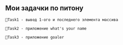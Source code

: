 ## Мои задачки по питону

```
📌Task1 - вывод 1-ого и последнего элемента массива

📌Task2 - приложение what's your name

📌Task3 - приложение goaler
```
